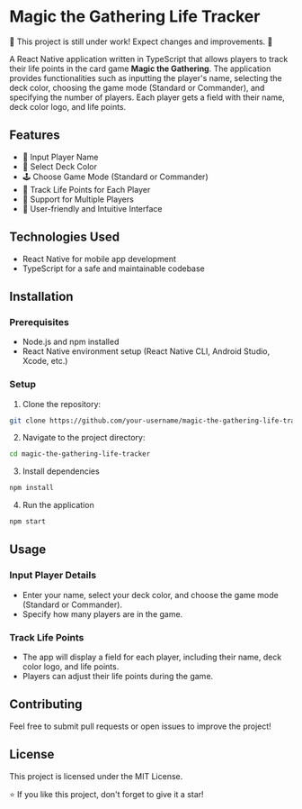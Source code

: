 # Magic the Gathering Life Tracker

 

🚧 This project is still under work! Expect changes and improvements. 🚧

A React Native application written in TypeScript that allows players to track their life points in the card game **Magic the Gathering**. The application provides functionalities such as inputting the player's name, selecting the deck color, choosing the game mode (Standard or Commander), and specifying the number of players. Each player gets a field with their name, deck color logo, and life points.


## Features

- 📝 Input Player Name
- 🎨 Select Deck Color
- 🕹️ Choose Game Mode (Standard or Commander)
- 💖 Track Life Points for Each Player
- 👥 Support for Multiple Players
- 🌟 User-friendly and Intuitive Interface


## Technologies Used

- React Native for mobile app development
- TypeScript for a safe and maintainable codebase


## Installation

### Prerequisites

- Node.js and npm installed
- React Native environment setup (React Native CLI, Android Studio, Xcode, etc.)

### Setup

1. Clone the repository:
```sh
git clone https://github.com/your-username/magic-the-gathering-life-tracker.git
```

2. Navigate to the project directory:
```sh
cd magic-the-gathering-life-tracker
```
3. Install dependencies
```sh
npm install
```
4. Run the application
```sh
npm start
```
## Usage

### Input Player Details

- Enter your name, select your deck color, and choose the game mode (Standard or Commander).
- Specify how many players are in the game.

### Track Life Points
- The app will display a field for each player, including their name, deck color logo, and life points.
- Players can adjust their life points during the game.

## Contributing

Feel free to submit pull requests or open issues to improve the project!

## License

This project is licensed under the MIT License.




⭐ If you like this project, don't forget to give it a star!

